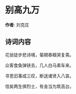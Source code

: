 # 别高九万

**作者**: 刘克庄

## 诗词内容

花翁徒步悲诗境，菊磵舂粮哭复斋。

众客食鱼弹铗去，几人白马素车来。

寻思旧事成三叹，断送诸贤入八哀。

信矣两生俱烈士，有金当为筑高台。

